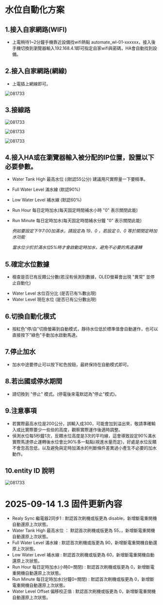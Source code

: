 # 水位自動化方案
## 1.接入自家網路(WIFI)
* 上電稍待1~2分鐘手機靠近設備找wifi熱點 automate_wl-01-xxxxxx，接入後手機切換到瀏覽器輸入192.168.4.1即可指定自家wifi與密碼，HA會自動找到設備。
## 2.接入自家網路(網線)
* 上電插上網線即可。

![081733](/WL_01/image/20250519_50.JPG)
## 3.接線路
![081733](/WL_01/image/p2.JPG)

![081733](/WL_01/image/p3.JPG)

![081733](/WL_01/image/p4.JPG)

## 4.接入HA或在瀏覽器輸入被分配的IP位置，設置以下必要參數。
- Water Tank High 最高水位 ((默認55公分) 建議用尺實際量一下要精準。
- Full Water Level 滿水線 (默認90%)
- Low Water Level 補水線 (默認60%)
- Run Hour 每日定時加水(每天固定時間補水小時 "0" 表示關閉此能) 
- Run Minute 每日定時加水(每天固定時間補水分鐘 "0" 表示關閉此能)
  
  *例如要設定下午7:00加滿水，請設定為 19、0 ，若設定 0、0 等於關閉定時加水功能*
  
  *當水位少於於滿水位5%時才會啟動定時加水，避免不必要的馬達運轉*
  
## 5.確定水位數據
* 檢查是否已有反饋公分數(若沒有偵測到數據，OLED螢幕會出現 "異常" 並停止自動化)
- Water Level 水位百分比 (是否已有%數出現)
- Water Level 現在水位 (是否已有公分數出現)
## 6.切換自動化模式
* 按紅色"停/自"切換螢幕到自動模式，靜待水位低於標準值會自動運作，也可以直接按下"綠色"手動加水啟動馬達。
## 7.停止加水
* 加水中途要停止可以按下紅色按鈕，最終保持在自動模式即可。
## 8.若出國或停水期間
* 請切換到 "停止" 模式。(停電後來電默認為"停止"模式)。
## 9.注意事項
* 若實際最高水位是200公分，誤輸入成300，可能會加到溢出來，敬請準確輸入或比實際要少一些些的高度，觀察實際運作後適時調整。
* 偵測水位每5秒鐘1次，反饋水位高度是3次的平均線，這會導致設定90%滿水實際馬達停止運轉後水位會比90%多一點點(視進水量而定)，好處是水位反饋不會忽高忽低，以及避免與定時加滿水的判斷條件差異過小產生不必要的加水動作。
## 10.entity ID 說明
![081733](/WL_01/image/wl-01.JPG)

# 2025-09-14 1.3 固件更新內容
* Realy Sync 繼電器2同步1 : 默認首次刷機或版更為 disable，新增斷電重開機自動還原上次狀態。
* Water Tank High 最高水位 ： 默認首次刷機或版更為 55，，新增斷電重開機自動還原上次狀態。
* Full Water Level 滿水線 : 默認首次刷機或版更為 90，新增斷電重開機自動還原上次狀態。
* Low Water Level 補水線 : 默認首次刷機或版更為 60，新增斷電重開機自動還原上次狀態。
* Run Hour 每日定時加水(小時0=關閉) : 默認首次刷機或版更為 0，新增斷電重開機自動還原上次狀態。
* Run Minute 每日定時加水(分鐘0=關閉) : 默認首次刷機或版更為 0，新增斷電重開機自動還原上次狀態。
* Water Level Offset 偏移校正值 : 默認首次刷機或版更為 0，新增斷電重開機自動還原上次狀態。


